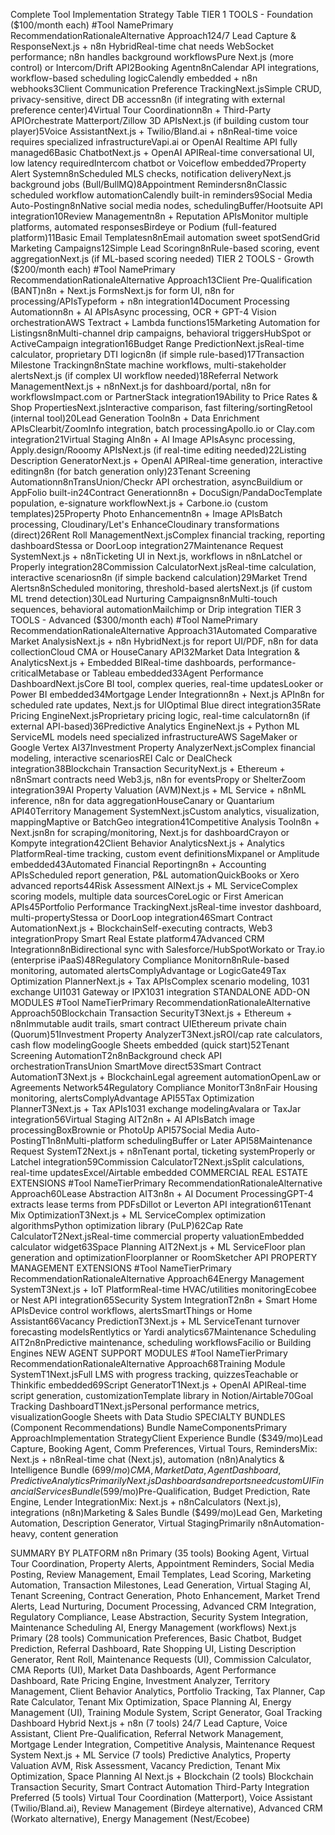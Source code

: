 Complete Tool Implementation Strategy Table
TIER 1 TOOLS - Foundation ($100/month each)
#Tool NamePrimary RecommendationRationaleAlternative Approach124/7 Lead Capture & ResponseNext.js + n8n HybridReal-time chat needs WebSocket performance; n8n handles background workflowsPure Next.js (more control) or Intercom/Drift API2Booking Agentn8nCalendar API integrations, workflow-based scheduling logicCalendly embedded + n8n webhooks3Client Communication Preference TrackingNext.jsSimple CRUD, privacy-sensitive, direct DB accessn8n (if integrating with external preference center)4Virtual Tour Coordinationn8n + Third-Party APIOrchestrate Matterport/Zillow 3D APIsNext.js (if building custom tour player)5Voice AssistantNext.js + Twilio/Bland.ai + n8nReal-time voice requires specialized infrastructureVapi.ai or OpenAI Realtime API fully managed6Basic ChatbotNext.js + OpenAI APIReal-time conversational UI, low latency requiredIntercom chatbot or Voiceflow embedded7Property Alert Systemn8nScheduled MLS checks, notification deliveryNext.js background jobs (Bull/BullMQ)8Appointment Remindersn8nClassic scheduled workflow automationCalendly built-in reminders9Social Media Auto-Postingn8nNative social media nodes, schedulingBuffer/Hootsuite API integration10Review Managementn8n + Reputation APIsMonitor multiple platforms, automated responsesBirdeye or Podium (full-featured platform)11Basic Email Templatesn8nEmail automation sweet spotSendGrid Marketing Campaigns12Simple Lead Scoringn8nRule-based scoring, event aggregationNext.js (if ML-based scoring needed)
TIER 2 TOOLS - Growth ($200/month each)
#Tool NamePrimary RecommendationRationaleAlternative Approach13Client Pre-Qualification (BANT)n8n + Next.js FormsNext.js for form UI, n8n for processing/APIsTypeform + n8n integration14Document Processing Automationn8n + AI APIsAsync processing, OCR + GPT-4 Vision orchestrationAWS Textract + Lambda functions15Marketing Automation for Listingsn8nMulti-channel drip campaigns, behavioral triggersHubSpot or ActiveCampaign integration16Budget Range PredictionNext.jsReal-time calculator, proprietary DTI logicn8n (if simple rule-based)17Transaction Milestone Trackingn8nState machine workflows, multi-stakeholder alertsNext.js (if complex UI workflow needed)18Referral Network ManagementNext.js + n8nNext.js for dashboard/portal, n8n for workflowsImpact.com or PartnerStack integration19Ability to Price Rates & Shop PropertiesNext.jsInteractive comparison, fast filtering/sortingRetool (internal tool)20Lead Generation Tooln8n + Data Enrichment APIsClearbit/ZoomInfo integration, batch processingApollo.io or Clay.com integration21Virtual Staging AIn8n + AI Image APIsAsync processing, Apply.design/Rooomy APIsNext.js (if real-time editing needed)22Listing Description GeneratorNext.js + OpenAI APIReal-time generation, interactive editingn8n (for batch generation only)23Tenant Screening Automationn8nTransUnion/Checkr API orchestration, asyncBuildium or AppFolio built-in24Contract Generationn8n + DocuSign/PandaDocTemplate population, e-signature workflowNext.js + Carbone.io (custom templates)25Property Photo Enhancementn8n + Image APIsBatch processing, Cloudinary/Let's EnhanceCloudinary transformations (direct)26Rent Roll ManagementNext.jsComplex financial tracking, reporting dashboardStessa or DoorLoop integration27Maintenance Request SystemNext.js + n8nTicketing UI in Next.js, workflows in n8nLatchel or Properly integration28Commission CalculatorNext.jsReal-time calculation, interactive scenariosn8n (if simple backend calculation)29Market Trend Alertsn8nScheduled monitoring, threshold-based alertsNext.js (if custom ML trend detection)30Lead Nurturing Campaignsn8nMulti-touch sequences, behavioral automationMailchimp or Drip integration
TIER 3 TOOLS - Advanced ($300/month each)
#Tool NamePrimary RecommendationRationaleAlternative Approach31Automated Comparative Market AnalysisNext.js + n8n HybridNext.js for report UI/PDF, n8n for data collectionCloud CMA or HouseCanary API32Market Data Integration & AnalyticsNext.js + Embedded BIReal-time dashboards, performance-criticalMetabase or Tableau embedded33Agent Performance DashboardNext.jsCore BI tool, complex queries, real-time updatesLooker or Power BI embedded34Mortgage Lender Integrationn8n + Next.js APIn8n for scheduled rate updates, Next.js for UIOptimal Blue direct integration35Rate Pricing EngineNext.jsProprietary pricing logic, real-time calculatorn8n (if external API-based)36Predictive Analytics EngineNext.js + Python ML ServiceML models need specialized infrastructureAWS SageMaker or Google Vertex AI37Investment Property AnalyzerNext.jsComplex financial modeling, interactive scenariosREI Calc or DealCheck integration38Blockchain Transaction SecurityNext.js + Ethereum + n8nSmart contracts need Web3.js, n8n for eventsPropy or ShelterZoom integration39AI Property Valuation (AVM)Next.js + ML Service + n8nML inference, n8n for data aggregationHouseCanary or Quantarium API40Territory Management SystemNext.jsCustom analytics, visualization, mappingMaptive or BatchGeo integration41Competitive Analysis Tooln8n + Next.jsn8n for scraping/monitoring, Next.js for dashboardCrayon or Kompyte integration42Client Behavior AnalyticsNext.js + Analytics PlatformReal-time tracking, custom event definitionsMixpanel or Amplitude embedded43Automated Financial Reportingn8n + Accounting APIsScheduled report generation, P&L automationQuickBooks or Xero advanced reports44Risk Assessment AINext.js + ML ServiceComplex scoring models, multiple data sourcesCoreLogic or First American APIs45Portfolio Performance TrackingNext.jsReal-time investor dashboard, multi-propertyStessa or DoorLoop integration46Smart Contract AutomationNext.js + BlockchainSelf-executing contracts, Web3 integrationPropy Smart Real Estate platform47Advanced CRM Integrationn8nBidirectional sync with Salesforce/HubSpotWorkato or Tray.io (enterprise iPaaS)48Regulatory Compliance Monitorn8nRule-based monitoring, automated alertsComplyAdvantage or LogicGate49Tax Optimization PlannerNext.js + Tax APIsComplex scenario modeling, 1031 exchange UI1031 Gateway or IPX1031 integration
STANDALONE ADD-ON MODULES
#Tool NameTierPrimary RecommendationRationaleAlternative Approach50Blockchain Transaction SecurityT3Next.js + Ethereum + n8nImmutable audit trails, smart contract UIEthereum private chain (Quorum)51Investment Property AnalyzerT3Next.jsROI/cap rate calculators, cash flow modelingGoogle Sheets embedded (quick start)52Tenant Screening AutomationT2n8nBackground check API orchestrationTransUnion SmartMove direct53Smart Contract AutomationT3Next.js + BlockchainLegal agreement automationOpenLaw or Agreements Network54Regulatory Compliance MonitorT3n8nFair Housing monitoring, alertsComplyAdvantage API55Tax Optimization PlannerT3Next.js + Tax APIs1031 exchange modelingAvalara or TaxJar integration56Virtual Staging AIT2n8n + AI APIsBatch image processingBoxBrownie or PhotoUp API57Social Media Auto-PostingT1n8nMulti-platform schedulingBuffer or Later API58Maintenance Request SystemT2Next.js + n8nTenant portal, ticketing systemProperly or Latchel integration59Commission CalculatorT2Next.jsSplit calculations, real-time updatesExcel/Airtable embedded
COMMERCIAL REAL ESTATE EXTENSIONS
#Tool NameTierPrimary RecommendationRationaleAlternative Approach60Lease Abstraction AIT3n8n + AI Document ProcessingGPT-4 extracts lease terms from PDFsDillot or Leverton API integration61Tenant Mix OptimizationT3Next.js + ML ServiceComplex optimization algorithmsPython optimization library (PuLP)62Cap Rate CalculatorT2Next.jsReal-time commercial property valuationEmbedded calculator widget63Space Planning AIT2Next.js + ML ServiceFloor plan generation and optimizationFloorplanner or RoomSketcher API
PROPERTY MANAGEMENT EXTENSIONS
#Tool NameTierPrimary RecommendationRationaleAlternative Approach64Energy Management SystemT3Next.js + IoT PlatformReal-time HVAC/utilities monitoringEcobee or Nest API integration65Security System IntegrationT2n8n + Smart Home APIsDevice control workflows, alertsSmartThings or Home Assistant66Vacancy PredictionT3Next.js + ML ServiceTenant turnover forecasting modelsRentlytics or Yardi analytics67Maintenance Scheduling AIT2n8nPredictive maintenance, scheduling workflowsFacilio or Building Engines
NEW AGENT SUPPORT MODULES
#Tool NameTierPrimary RecommendationRationaleAlternative Approach68Training Module SystemT1Next.jsFull LMS with progress tracking, quizzesTeachable or Thinkific embedded69Script GeneratorT1Next.js + OpenAI APIReal-time script generation, customizationTemplate library in Notion/Airtable70Goal Tracking DashboardT1Next.jsPersonal performance metrics, visualizationGoogle Sheets with Data Studio
SPECIALTY BUNDLES (Component Recommendations)
Bundle NameComponentsPrimary ApproachImplementation StrategyClient Experience Bundle ($349/mo)Lead Capture, Booking Agent, Comm Preferences, Virtual Tours, RemindersMix: Next.js + n8nReal-time chat (Next.js), automation (n8n)Analytics & Intelligence Bundle ($699/mo)CMA, Market Data, Agent Dashboard, Predictive AnalyticsPrimarily Next.jsDashboards and reports need custom UIFinancial Services Bundle ($599/mo)Pre-Qualification, Budget Prediction, Rate Engine, Lender IntegrationMix: Next.js + n8nCalculators (Next.js), integrations (n8n)Marketing & Sales Bundle ($499/mo)Lead Gen, Marketing Automation, Description Generator, Virtual StagingPrimarily n8nAutomation-heavy, content generation

SUMMARY BY PLATFORM
n8n Primary (35 tools)
Booking Agent, Virtual Tour Coordination, Property Alerts, Appointment Reminders, Social Media Posting, Review Management, Email Templates, Lead Scoring, Marketing Automation, Transaction Milestones, Lead Generation, Virtual Staging AI, Tenant Screening, Contract Generation, Photo Enhancement, Market Trend Alerts, Lead Nurturing, Document Processing, Advanced CRM Integration, Regulatory Compliance, Lease Abstraction, Security System Integration, Maintenance Scheduling AI, Energy Management (workflows)
Next.js Primary (28 tools)
Communication Preferences, Basic Chatbot, Budget Prediction, Referral Dashboard, Rate Shopping UI, Listing Description Generator, Rent Roll, Maintenance Requests (UI), Commission Calculator, CMA Reports (UI), Market Data Dashboards, Agent Performance Dashboard, Rate Pricing Engine, Investment Analyzer, Territory Management, Client Behavior Analytics, Portfolio Tracking, Tax Planner, Cap Rate Calculator, Tenant Mix Optimization, Space Planning AI, Energy Management (UI), Training Module System, Script Generator, Goal Tracking Dashboard
Hybrid Next.js + n8n (7 tools)
24/7 Lead Capture, Voice Assistant, Client Pre-Qualification, Referral Network Management, Mortgage Lender Integration, Competitive Analysis, Maintenance Request System
Next.js + ML Service (7 tools)
Predictive Analytics, Property Valuation AVM, Risk Assessment, Vacancy Prediction, Tenant Mix Optimization, Space Planning AI
Next.js + Blockchain (2 tools)
Blockchain Transaction Security, Smart Contract Automation
Third-Party Integration Preferred (5 tools)
Virtual Tour Coordination (Matterport), Voice Assistant (Twilio/Bland.ai), Review Management (Birdeye alternative), Advanced CRM (Workato alternative), Energy Management (Nest/Ecobee)